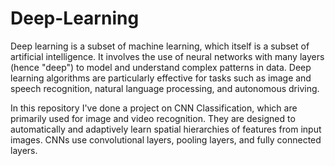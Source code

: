 # Deep-Learning
Deep learning is a subset of machine learning, which itself is a subset of artificial intelligence. It involves the use of neural networks with many layers (hence "deep") to model and understand complex patterns in data. Deep learning algorithms are particularly effective for tasks such as image and speech recognition, natural language processing, and autonomous driving.

In this repository I've done a project on CNN Classification, which are primarily used for image and video recognition. They are designed to automatically and adaptively learn spatial hierarchies of features from input images. CNNs use convolutional layers, pooling layers, and fully connected layers.
